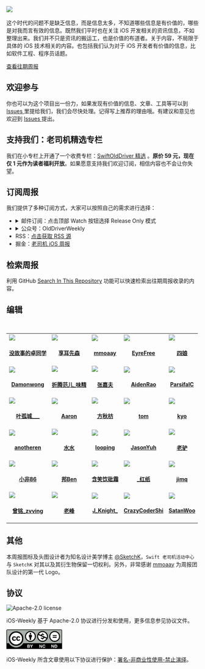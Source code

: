 ![](/assets/ios-weekly.png)

这个时代的问题不是缺乏信息，而是信息太多，不知道哪些信息是有价值的，哪些是对我而言有效的信息。既然我们平时也在关注 iOS 开发相关的资讯信息，不如整理出来。我们并不只是资讯的搬运工，也是价值的布道者。关于内容，不局限于具体的 iOS 技术相关的内容。也包括我们认为对于 iOS 开发者有价值的信息，比如软件工程、程序员话题。

[查看往期周报](https://github.com/SwiftOldDriver/iOS-Weekly/releases)

## 欢迎参与

你也可以为这个项目出一份力，如果发现有价值的信息、文章、工具等可以到 [Issues ](https://github.com/SwiftOldDriver/iOS-Weekly/issues) 里提给我们，我们会尽快处理。记得写上推荐的理由哦。有建议和意见也欢迎到 [Issues ](https://github.com/SwiftOldDriver/iOS-Weekly/issues) 提出。

## 支持我们：老司机精选专栏

我们在小专栏上开通了一个收费专栏：[SwiftOldDriver 精选](https://xiaozhuanlan.com/olddriver-selection) 。**原价 59 元，现在仅 1 元作为读者福利开放**。如果愿意支持我们欢迎订阅，相信内容也不会让你失望。

## 订阅周报

我们提供了多种订阅方式，大家可以按照自己的需求进行选择：

- <details><summary>邮件订阅：点击顶部 Watch 按钮选择 Release Only 模式</summary><p><img src="/assets/release_only.png" alt style="max-width=100%;"></p></details>
- <details><summary>公众号：OldDriverWeekly</summary><p><img src="/assets/qrcode_for_wechat.jpg" alt style="max-width=100%;"></p></details>
- RSS：[点击获取 RSS 源](https://github.com/SwiftOldDriver/iOS-Weekly/releases.atom)
- 掘金：[老司机 iOS 周报](https://juejin.im/user/5a52075e6fb9a01c9d31b107/posts)

## 检索周报

利用 GitHub [Search In This Repository](https://github.com/SwiftOldDriver/iOS-Weekly/search?q=swift&unscoped_q=swift) 功能可以快速检索出往期周报收录的内容。

## 编辑

<table id='team'>
    <tr>
        <td id='lacklock'><a href='https://github.com/lacklock'><img src='https://github.com/lacklock.png?size=274'></a>
            <h4 align='center'><a href='https://weibo.com/u/1926303682'>没故事的卓同学</a></h4>
        </td>
        <td id='iblacksun'><a href='https://github.com/iblacksun'><img src='https://github.com/iblacksun.png?size=274'></a>
            <h4 align='center'><a href='https://weibo.com/iblacksun'>享耳先森</a></h4>
        </td>
        <td id='mmoaay'><a href='https://github.com/mmoaay'><img src='https://github.com/mmoaay.png?size=274'></a>
            <h4 align='center'><a href='https://weibo.com/smmoaay'>mmoaay</a></h4>
        </td>
        <td id='EyreFree'><a href='https://github.com/EyreFree'><img src='https://github.com/EyreFree.png?size=274'></a>
            <h4 align='center'><a href='https://weibo.com/eyrefree777'>EyreFree</a></h4>
        </td>
        <td id='kemchenj'><a href='https://github.com/kemchenj'><img src='https://github.com/kemchenj.png?size=274'></a>
            <h4 align='center'><a href='https://twitter.com/kemchenj'>四娘</a></h4>
        </td>
    </tr>
    <tr>
        <td id='Damonvvong'><a href='https://github.com/Damonvvong'><img src='https://github.com/Damonvvong.png?size=274'></a>
            <h4 align='center'><a href='https://weibo.com/damonone'>Damonwong</a></h4>
        </td>
        <td id='awhisper'><a href='https://github.com/awhisper'><img src='https://github.com/awhisper.png?size=274'></a>
            <h4 align='center'><a href='https://weibo.com/agvicking'>折腾范儿_味精</a></h4>
        </td>
        <td id='josephchang10'><a href='https://github.com/josephchang10'><img src='https://github.com/josephchang10.png?size=274'></a>
            <h4 align='center'><a href='https://weibo.com/u/2949394297'>张嘉夫</a></h4>
        </td>
        <td id='raozhizhen'><a href='https://github.com/raozhizhen'><img src='https://github.com/raozhizhen.png?size=274'></a>
            <h4 align='center'><a href='https://weibo.com/AidenRao'>AidenRao</a></h4>
        </td>
        <td id='ParsifalC'><a href='https://github.com/ParsifalC'><img src='https://github.com/ParsifalC.png?size=274'></a>
            <h4 align='center'><a href='https://weibo.com/parsifalchang'>ParsifalC</a></h4>
        </td>
    </tr>
    <tr>
        <td id='zangqilong198812'><a href='https://github.com/zangqilong198812'><img src='https://github.com/zangqilong198812.png?size=274'></a>
            <h4 align='center'><a href='https://weibo.com/u/1438670852'>叶孤城___</a></h4>
        </td>
        <td id='Aaron'><a href='https://github.com/aaaron7'><img src="https://github.com/aaaron7.png?size=274" width="274" /></a>
            <h4 align='center'><a href='https://weibo.com/aaaron7'>Aaron</a></h4>
        </td>
        <td id='Mango'><a href='https://github.com/100mango'><img src="https://github.com/100mango.png?size=274" width="274" /></a>
            <h4 align='center'><a href='https://weibo.com/100mango'>方秋枋</a></h4>
        </td> ​ <td id='tom'><a href='https://github.com/tom510230'><img src="https://github.com/tom510230.png?size=274" width="274" /></a>
            <h4 align='center'><a href='https://xiaozhuanlan.com/u/6682065345'>tom</a></h4>
        </td> ​ <td id='kyo'><a href='https://github.com/KyoLi'><img src="https://github.com/KyoLi.png?size=274" width="274" /></a>
            <h4 align='center'><a href='https://github.com/KyoLi'>kyo</a></h4>
        </td>
    </tr>
    <tr>
        <td id='anotheren'><a href='https://github.com/anotheren'><img src='https://github.com/anotheren.png?size=274'></a>
            <h4 align='center'><a href='https://anotheren.com'>anotheren</a></h4>
        </td>
        <td id='shui'><a href='https://github.com/waterXu'><img src="https://github.com/waterXu.png?size=274" width="274" /></a>
            <h4 align='center'><a href='https://www.xuyanlan.com'>水水</a></h4>
        </td>
        <td id='looping'><a href='https://github.com/looping'><img src="https://github.com/looping.png?size=274" width="274" /></a>
            <h4 align='center'><a href='https://github.com/looping'>looping</a></h4>
        </td> ​ <td id='Jason'><a href='https://github.com/yxztj'><img src="https://github.com/yxztj.png?size=274" width="274" /></a>
            <h4 align='center'><a href='https://weibo.com/jasonyuh'>JasonYuh</a></h4>
        </td> ​ <td id='olddonkey'><a href='https://weibo.com/u/6090610445'><img src="https://github.com/olddonkey.png?size=274" width="274" /></a>
            <h4 align='center'><a href='https://weibo.com/u/6090610445'>老驴</a></h4>
        </td>
    </tr>
    <tr>
        <td id='xuyafei'><a href='https://github.com/xiaofei86'><img src='https://github.com/xiaofei86.png?size=274'></a>
            <h4 align='center'><a href='https://weibo.com/xuyafei86'>小非86</a></h4>
        </td>
        <td id='bangben'><a href='https://weibo.com/linwenbang'><img src='https://github.com/linwenbang.png?size=274'></a>
            <h4 align='center'><a href='https://weibo.com/linwenbang'>邦Ben</a></h4>
        </td>
        <td id='yuxinwen'><a href='https://github.com/ChinaFishNews'><img src='https://github.com/ChinaFishNews.png?size=274'></a>
            <h4 align='center'><a href='https://weibo.com/chinafishnews/'>含笑饮砒霜</a></h4>
        </td>
        <td id='红纸'><a href='https://github.com/nianran'><img src='https://github.com/nianran.png?size=274'></a>
            <h4 align='center'><a href='https://weibo.com/u/3211225157/'>_红纸</a></h4>
        </td>
        </td>
        <td id='jimq'><a href='https://github.com/waz0820'><img src='https://github.com/waz0820.png?size=274'></a>
            <h4 align='center'><a href='https://weibo.com/u/3427304820/'>jimq</a></h4>
        </td>
    </tr>
    <tr>
        <td id='zvving'><a href='https://github.com/zvving'><img src='https://github.com/zvving.png?size=274'></a>
            <h4 align='center'><a href='https://twitter.com/zvving'>曾铭_zvving</a></h4>
        </td>
        <td id=‘老峰’><a href='https://www.weibo.com/6131406761'><img src='https://github.com/GesanTung.png?size=274'></a>
            <h4 align='center'><a href='https://github.com/GesanTung'>老峰</a></h4>
        </td>
        <td id='J_Knight_'><a href='https://github.com/knightsj'><img src='https://github.com/knightsj.png?size=274'></a>
            <h4 align='center'><a href='https://www.weibo.com/1929625262/profile?rightmod=1&wvr=6&mod=personinfo&is_all=1/'>J_Knight_</a></h4>
        </td>
        <td id='CrazyCoderShi'><a href='https://github.com/CrazyCoderShi'><img src='https://tvax3.sinaimg.cn/crop.0.0.667.667.180/ba05aa62ly8fjolz38hqsj20ij0ij74x.jpg'></a>
            <h4 align='center'><a href='https://weibo.com/3120933474/profile?topnav=1&wvr=6&is_all=1'>CrazyCoderShi</a></h4>
        </td>
        <td id='SatanWoo'><a href='https://github.com/SatanWoo'><img src='https://github.com/SatanWoo.png?size=274'></a>
            <h4 align='center'><a href='https://weibo.com/billgawu'>SatanWoo</a></h4>
        </td>
    </tr>
</table>

## 其他

本周报图标及头图设计者为知名设计美学博主 [@SketchK](https://github.com/SketchK)，`Swift 老司机活动中心` 与 `SketchK` 对其以及其衍生物保留一切权利。另外，非常感谢 [mmoaay](https://weibo.com/smmoaay) 为周报团队设计的第一代 Logo。

## 协议

<img alt="Apache-2.0 license" src="https://lucene.apache.org/images/mantle-power.png" width="128">

iOS-Weekly 基于 Apache-2.0 协议进行分发和使用，更多信息参见协议文件。

<img src='https://raw.githubusercontent.com/EyreFree/EFArticles/master/res/cc-by-nc-nd.png' width='145.77' height='51'/>

iOS-Weekly 所含文章使用以下协议进行保护：[署名-非商业性使用-禁止演绎](http://creativecommons.org/licenses/by-nc-nd/3.0/cn/)。


